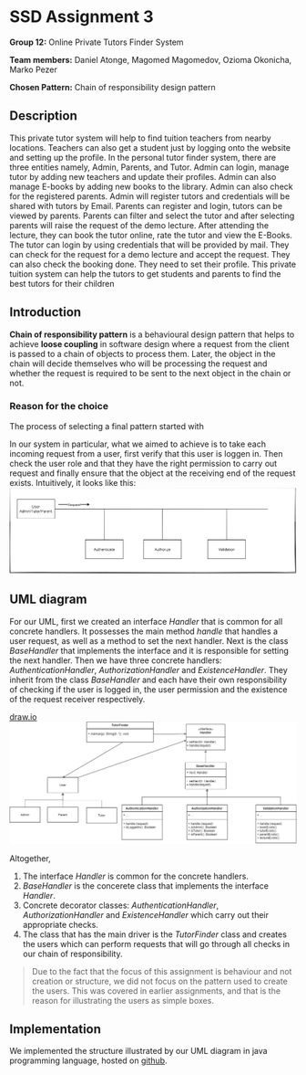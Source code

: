 # SSD Assignment 3

**Group 12:** Online Private Tutors Finder System

**Team members:** Daniel Atonge, Magomed Magomedov, Ozioma Okonicha, Marko Pezer

**Chosen Pattern:** Chain of responsibility design pattern

## Description

This private tutor system will help to find tuition teachers from nearby locations. Teachers can also get a student just by logging onto the website and setting up the profile. In the personal tutor finder system, there are three entities namely, Admin, Parents, and Tutor. Admin can login, manage tutor by adding new teachers and update their profiles. Admin can also manage E-books by adding new books to the library. Admin can also check for the registered parents. Admin will register tutors and credentials will be shared with tutors by Email. Parents can register and login, tutors can be viewed by parents. Parents can filter and select the tutor and after selecting parents will raise the request of the demo lecture. After attending the lecture, they can book the tutor online, rate the tutor and view the E-Books. The tutor can login by using credentials that will be provided by mail. They can check for the request for a demo lecture and accept the request. They can also check the booking done. They need to set their profile. This private tuition system can help the tutors to get students and parents to find the best tutors for their children

## Introduction

**Chain of responsibility pattern** is a behavioural design pattern that helps to achieve **loose coupling** in software design where a request from the client is passed to a chain of objects to process them. Later, the object in the chain will decide themselves who will be processing the request and whether the request is required to be sent to the next object in the chain or not.

### Reason for the choice

The process of selecting a final pattern started with

In our system in particular, what we aimed to achieve is to take each incoming request from a user, first verify that this user is loggen in. Then check the user role and that they have the right permission to carry out request and finally ensure that the object at the receiving end of the request exists. Intuitively, it looks like this:
![intuitive understanding](flow.png)

## UML diagram

For our UML, first we created an interface _Handler_ that is common for all concrete handlers. It possesses the main method _handle_ that handles a user request, as well as a method to set the next handler. Next is the class _BaseHandler_ that implements the interface and it is responsible for setting the next handler. Then we have three concrete handlers: _AuthenticationHandler_, _AuthorizationHandler_ and _ExistenceHandler_. They inherit from the class _BaseHandler_ and each have their own responsibility of checking if the user is logged in, the user permission and the existence of the request receiver respectively.

[draw.io](https://drive.google.com/file/d/1M4ot91Q7X28JM0xkW9K-pERs3s9-h3Nr/view?usp=sharing)
![UML diagram](uml.png)

Altogether,

1. The interface _Handler_ is common for the concrete handlers.
2. _BaseHandler_ is the concerete class that implements the interface _Handler_.
3. Concrete decorator classes: _AuthenticationHandler_, _AuthorizationHandler_ and _ExistenceHandler_ which carry out their appropriate checks.
4. The class that has the main driver is the _TutorFinder_ class and creates the users which can perform requests that will go through all checks in our chain of responsibility.

> Due to the fact that the focus of this assignment is behaviour and not creation or structure, we did not focus on the pattern used to create the users. This was covered in earlier assignments, and that is the reason for illustrating the users as simple boxes.

## Implementation

We implemented the structure illustrated by our UML diagram in java programming language, hosted on [github](https://github.com/Ozziekins/SSD/tree/main/assignment-3).
